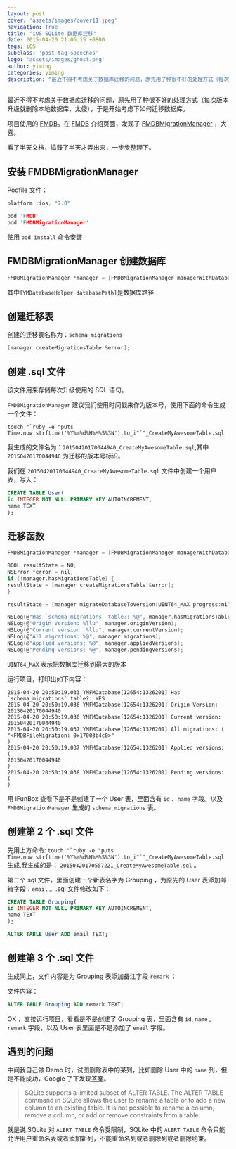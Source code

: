 ```yaml
---
layout: post
cover: 'assets/images/cover11.jpeg'
navigation: True
title: "iOS SQLite 数据库迁移"
date: 2015-04-20 21:06:15 +0800
tags: iOS
subclass: 'post tag-speeches'
logo: 'assets/images/ghost.png'
author: yiming
categories: yiming
description: "最近不得不考虑关于数据库迁移的问题，原先用了种很不好的处理方式（每次版本升级就删除本地数据库，太傻），于是开始考虑下如何迁移数据库。"
---
```

最近不得不考虑关于数据库迁移的问题，原先用了种很不好的处理方式（每次版本升级就删除本地数据库，太傻），于是开始考虑下如何迁移数据库。

项目使用的 [FMDB](https://github.com/ccgus/fmdb)。在 [FMDB](https://github.com/ccgus/fmdb) 介绍页面，发现了 [FMDBMigrationManager](https://github.com/layerhq/FMDBMigrationManager) ，大喜。

看了半天文档，捣鼓了半天才弄出来，一步步整理下。

## 安装 FMDBMigrationManager

Podfile 文件：

``` C
platform :ios, "7.0"

pod 'FMDB'
pod 'FMDBMigrationManager'
```
使用 ``pod install`` 命令安装

## FMDBMigrationManager 创建数据库 

``` C
FMDBMigrationManager *manager = [FMDBMigrationManager managerWithDatabaseAtPath:[YMDatabaseHelper databasePath]  migrationsBundle:[NSBundle mainBundle]];
```

其中``[YMDatabaseHelper databasePath]``是数据库路径

## 创建迁移表  

创建的迁移表名称为：``schema_migrations``

``` C
[manager createMigrationsTable:&error];
```

## 创建 .sql 文件

该文件用来存储每次升级使用的 SQL 语句。

``FMDBMigrationManager`` 建议我们使用时间戳来作为版本号，使用下面的命令生成一个文件：

```
touch "`ruby -e "puts Time.now.strftime('%Y%m%d%H%M%S%3N').to_i"`"_CreateMyAwesomeTable.sql
```
我生成的文件名为：``20150420170044940_CreateMyAwesomeTable.sql``,其中``20150420170044940`` 为迁移的版本号标识。

我们在 ``20150420170044940_CreateMyAwesomeTable.sql`` 文件中创建一个用户表，写入：

``` SQL
CREATE TABLE User(
id INTEGER NOT NULL PRIMARY KEY AUTOINCREMENT,
name TEXT
);
```

## 迁移函数  

``` C
FMDBMigrationManager *manager = [FMDBMigrationManager managerWithDatabaseAtPath:[YMDatabaseHelper databasePath]  migrationsBundle:[NSBundle mainBundle]];

BOOL resultState = NO;
NSError *error = nil;
if (!manager.hasMigrationsTable) {
resultState = [manager createMigrationsTable:&error];
}

resultState = [manager migrateDatabaseToVersion:UINT64_MAX progress:nil error:&error];//迁移函数

NSLog(@"Has `schema_migrations` table?: %@", manager.hasMigrationsTable ? @"YES" : @"NO");
NSLog(@"Origin Version: %llu", manager.originVersion);
NSLog(@"Current version: %llu", manager.currentVersion);
NSLog(@"All migrations: %@", manager.migrations);
NSLog(@"Applied versions: %@", manager.appliedVersions);
NSLog(@"Pending versions: %@", manager.pendingVersions);
```

``UINT64_MAX`` 表示把数据库迁移到最大的版本

运行项目，打印出如下内容：

```
2015-04-20 20:50:19.033 YMFMDatabase[12654:1326201] Has `schema_migrations` table?: YES
2015-04-20 20:50:19.036 YMFMDatabase[12654:1326201] Origin Version: 20150420170044940
2015-04-20 20:50:19.036 YMFMDatabase[12654:1326201] Current version: 20150420170044940
2015-04-20 20:50:19.037 YMFMDatabase[12654:1326201] All migrations: (
"<FMDBFileMigration: 0x17003b4c0>"
)
2015-04-20 20:50:19.037 YMFMDatabase[12654:1326201] Applied versions: (
20150420170044940
)
2015-04-20 20:50:19.038 YMFMDatabase[12654:1326201] Pending versions: (
)
```

用 iFunBox 查看下是不是创建了一个 User 表，里面含有 ``id`` 、``name`` 字段。以及 ``FMDBMigrationManager`` 生成的 ``schema_migrations`` 表。  

## 创建第 2 个 .sql 文件

先用上方命令: ``touch "`ruby -e "puts Time.now.strftime('%Y%m%d%H%M%S%3N').to_i"`"_CreateMyAwesomeTable.sql`` 生成,我生成的是： ``20150420170557221_CreateMyAwesomeTable.sql`` 。

第二个 sql 文件，里面创建一个新表名字为 Grouping ，为原先的 User 表添加邮箱字段：``email`` 。.sql 文件修改如下：

``` SQL
CREATE TABLE Grouping(
id INTEGER NOT NULL PRIMARY KEY AUTOINCREMENT,
name TEXT
);

ALTER TABLE User ADD email TEXT;
```

## 创建第 3 个 .sql 文件

生成同上，文件内容是为 Grouping 表添加备注字段 ``remark`` ：

文件内容：  

``` SQL
ALTER TABLE Grouping ADD remark TEXT;
```

OK ，直接运行项目，看看是不是创建了 Grouping 表，里面含有 ``id``, ``name`` , ``remark`` 字段，以及 User 表里面是不是添加了 ``email`` 字段。


## 遇到的问题

中间我自己做 Demo 时，试图删除表中的某列，比如删除 User 中的 ``name`` 列，但是不能成功，Google 了下发现[答案](http://stackoverflow.com/questions/8442147/how-to-delete-or-add-column-in-sqlite)。

>SQLite supports a limited subset of ALTER TABLE. The ALTER TABLE command in SQLite allows the user to rename a table or to add a new column to an existing table. It is not possible to rename a column, remove a column, or add or remove constraints from a table.

就是说 SQLite 对 ``ALERT TABLE`` 命令受限制，SQLite 中的 ``ALERT TABLE`` 命令只能允许用户重命名表或者添加新列，不能重命名列或者删除列或者删除约束。


